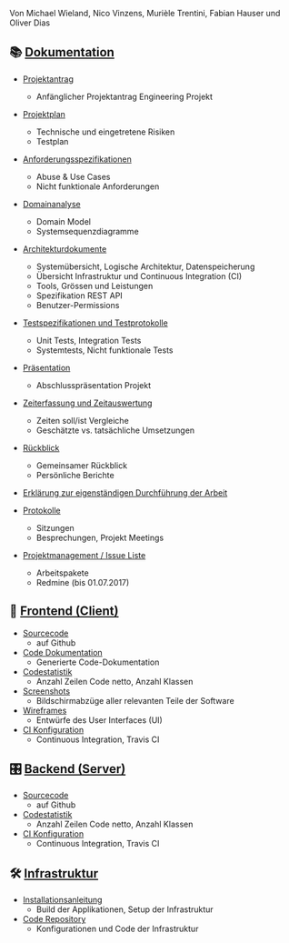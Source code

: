 Von Michael Wieland, Nico Vinzens, Murièle Trentini, Fabian Hauser und Oliver Dias


## 📚 [Dokumentation](https://github.com/epj-adit/documentation)

- [Projektantrag](https://raw.githubusercontent.com/epj-adit/documentation/master/1_Projektplan/Projektantrag_adit.pdf)
  - Anfänglicher Projektantrag Engineering Projekt 
- [Projektplan](https://github.com/epj-adit/documentation/tree/master/1_Projektplan)
  - Technische und eingetretene Risiken
  - Testplan
- [Anforderungsspezifikationen](https://raw.githubusercontent.com/epj-adit/documentation/master/2_Anforderungsspezifikation.pdf)
  - Abuse & Use Cases
  - Nicht funktionale Anforderungen
- [Domainanalyse](https://raw.githubusercontent.com/epj-adit/documentation/master/3_Domainanalyse.pdf)
  - Domain Model
  - Systemsequenzdiagramme
- [Architekturdokumente](https://github.com/epj-adit/documentation/tree/master/4_Architekturdokumente)
  - Systemübersicht, Logische Architektur, Datenspeicherung
  - Übersicht Infrastruktur und Continuous Integration (CI)
  - Tools, Grössen und Leistungen
  - Spezifikation REST API
  - Benutzer-Permissions
- [Testspezifikationen und Testprotokolle](https://github.com/epj-adit/documentation/tree/master/5_Tests)
  - Unit Tests, Integration Tests
  - Systemtests, Nicht funktionale Tests


- [Präsentation](https://raw.githubusercontent.com/epj-adit/documentation/master/13_adit_presentation.pdf)
  - Abschlusspräsentation Projekt
- [Zeiterfassung und Zeitauswertung](https://github.com/epj-adit/documentation/tree/master/9_Zeitauswertung)
  - Zeiten soll/ist Vergleiche
  - Geschätzte vs. tatsächliche Umsetzungen
- [Rückblick](https://raw.githubusercontent.com/epj-adit/documentation/master/12_Erfahrungsberichte.pdf)
  - Gemeinsamer Rückblick
  - Persönliche Berichte
- [Erklärung zur eigenständigen Durchführung der Arbeit](https://raw.githubusercontent.com/epj-adit/documentation/master/14_Erklaerung_eigenstaendige_Arbeit.pdf)

- [Protokolle](https://github.com/epj-adit/documentation/tree/master/15_Sitzungsprotokolle)
  - Sitzungen
  - Besprechungen, Projekt Meetings

- [Projektmanagement / Issue Liste](https://project.qo.is/projects/engineering-projekt/issues)
  - Arbeitspakete
  - Redmine (bis 01.07.2017)

## 📝 [Frontend (Client)](https://github.com/epj-adit/frontend)

- [Sourcecode](https://github.com/epj-adit/frontend)
  - auf Github
- [Code Dokumentation](assets/frontend-docs/app/index.html)
  - Generierte Code-Dokumentation
- [Codestatistik](https://raw.githubusercontent.com/epj-adit/documentation/master/10_Codestatistik.pdf)
  -  Anzahl Zeilen Code netto, Anzahl Klassen
- [Screenshots](https://raw.githubusercontent.com/epj-adit/documentation/master/7_Screenshots.pdf)
  - Bildschirmabzüge aller relevanten Teile der Software
- [Wireframes](https://raw.githubusercontent.com/epj-adit/documentation/master/16_Wireframes.pdf)
  - Entwürfe des User Interfaces (UI)
- [CI Konfiguration](https://github.com/epj-adit/frontend/blob/master/.travis.yml)
  - Continuous Integration, Travis CI

## 🎛 [Backend (Server)](https://github.com/epj-adit/backend)

- [Sourcecode](https://github.com/epj-adit/backend)
  - auf Github
- [Codestatistik](https://raw.githubusercontent.com/epj-adit/documentation/master/10_Codestatistik.pdf)
  - Anzahl Zeilen Code netto, Anzahl Klassen
- [CI Konfiguration](https://github.com/epj-adit/backend/blob/master/.travis.yml)
  - Continuous Integration, Travis CI

## 🛠️ [Infrastruktur](https://github.com/epj-adit/infrastructure)

- [Installationsanleitung](https://github.com/epj-adit/infrastructure/blob/master/README.md#engineering-project-infrastructure)
  - Build der Applikationen, Setup der Infrastruktur
- [Code Repository](https://github.com/epj-adit/infrastructure)
  - Konfigurationen und Code der Infrastruktur
